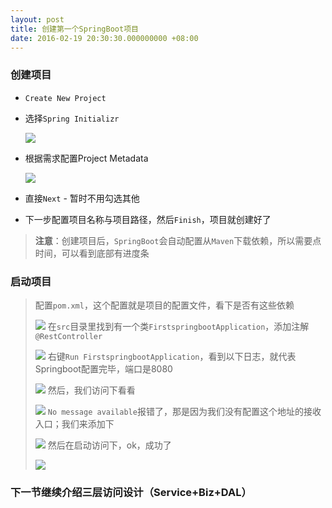 ```yaml
---
layout: post
title: 创建第一个SpringBoot项目
date: 2016-02-19 20:30:30.000000000 +08:00
---
```


### 创建项目
- `Create New Project`
- 选择`Spring Initializr`

	![](http://xbqn.nbshk.cn/20190219100300_jaLdDE_Screenshot.jpeg)
- 根据需求配置Project Metadata

	![](http://xbqn.nbshk.cn/20190219100608_oGtSGc_Screenshot.jpeg)
- 直接`Next` - 暂时不用勾选其他
- 下一步配置项目名称与项目路径，然后`Finish`，项目就创建好了
> **注意**：创建项目后，`SpringBoot`会自动配置从`Maven`下载依赖，所以需要点时间，可以看到底部有进度条

### 启动项目
> 配置`pom.xml`，这个配置就是项目的配置文件，看下是否有这些依赖
> 
> ![](http://xbqn.nbshk.cn/20190219101941_beyQLu_Screenshot.jpeg)
> 在`src`目录里找到有一个类`FirstspringbootApplication`，添加注解`@RestController`
> 
> ![](http://xbqn.nbshk.cn/20190219102424_Ui4vLw_Screenshot.jpeg)
> 右键`Run FirstspringbootApplication`，看到以下日志，就代表Springboot配置完毕，端口是8080
> 
> ![](http://xbqn.nbshk.cn/20190219102453_zIKPBu_Screenshot.jpeg)
> 然后，我们访问下看看
> 
> ![](http://xbqn.nbshk.cn/20190219102600_FSPpnp_Screenshot.jpeg)
> `No message available`报错了，那是因为我们没有配置这个地址的接收入口；我们来添加下
> 
> ![](http://xbqn.nbshk.cn/20190219103132_FCgDi9_Screenshot.jpeg)
> 然后在启动访问下，ok，成功了
> 
> ![](http://xbqn.nbshk.cn/20190219103549_ICrMy6_Screenshot.jpeg)
> 

### 下一节继续介绍三层访问设计（Service+Biz+DAL）

